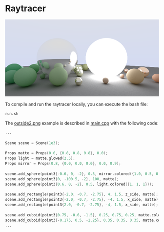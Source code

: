 
# Raytracer

<img src="./images/sphere-heavy.png" width=650 alt="Example"></img>

To compile and run the raytracer locally, you can execute the bash file:
```bash
run.sh
```
The [outside2.png](./images/outside2.png) example is described in [main.cpp](./src/main.cpp) with the following code:
```cpp
...

Scene scene = Scene(1e3);

Props matte = Props(0.0, {0.8, 0.8, 0.8}, 0.0);
Props light = matte.glowed(2.5);
Props mirror = Props(0.8, {0.0, 0.0, 0.0}, 0.0, 0.9);

scene.add_sphere(point3{-0.6, 0, -2}, 0.5, mirror.colored({1.0, 0.5, 0.5}));
scene.add_sphere(point3{0, -100.5, -2}, 100, matte);
scene.add_sphere(point3{0.6, 0, -2}, 0.5, light.colored({1, 1, 1}));

scene.add_rectangle(point3{-2.0, -0.7, -2.75}, 4, 1.5, z_side, matte);
scene.add_rectangle(point3{-2.0, -0.7, -2.75}, -4, 1.5, x_side, matte);
scene.add_rectangle(point3{2.0, -0.7, -2.75}, -4, 1.5, x_side, matte);

scene.add_cuboid(point3{0.75, -0.6, -1.5}, 0.25, 0.75, 0.25, matte.colored({0.5, 1, 0.5}));
scene.add_cuboid(point3{-0.175, 0.5, -2.25}, 0.35, 0.35, 0.35, matte.colored({0.5, 0.5, 1.0}));
...
```
